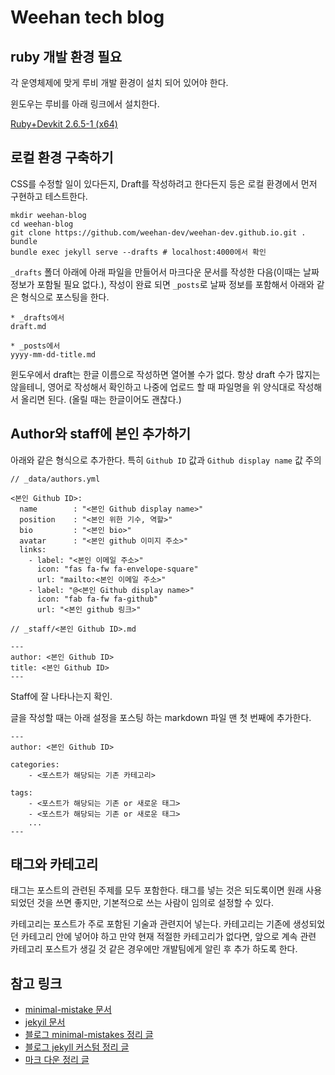 # Weehan tech blog

## ruby 개발 환경 필요

각 운영체제에 맞게 루비 개발 환경이 설치 되어 있어야 한다.

윈도우는 루비를 아래 링크에서 설치한다.

[Ruby+Devkit 2.6.5-1 (x64)](https://github.com/oneclick/rubyinstaller2/releases/download/RubyInstaller-2.6.5-1/rubyinstaller-devkit-2.6.5-1-x64.exe)

## 로컬 환경 구축하기

CSS를 수정할 일이 있다든지, Draft를 작성하려고 한다든지 등은 로컬 환경에서 먼저 구현하고 테스트한다.

```
mkdir weehan-blog
cd weehan-blog
git clone https://github.com/weehan-dev/weehan-dev.github.io.git .
bundle
bundle exec jekyll serve --drafts # localhost:4000에서 확인
```

`_drafts` 폴더 아래에 아래 파일을 만들어서 마크다운 문서를 작성한 다음(이때는 날짜 정보가 포함될 필요 없다.), 작성이 완료 되면 `_posts`로 날짜 정보를 포함해서 아래와 같은 형식으로 포스팅을 한다.
```
* _drafts에서
draft.md

* _posts에서
yyyy-mm-dd-title.md
```

윈도우에서 draft는 한글 이름으로 작성하면 열어볼 수가 없다. 항상 draft 수가 많지는 않을테니, 영어로 작성해서 확인하고 나중에 업로드 할 때 파일명을 위 양식대로 작성해서 올리면 된다. (올릴 때는 한글이어도 괜찮다.)

## Author와 staff에 본인 추가하기
아래와 같은 형식으로 추가한다. 특히 `Github ID` 값과 `Github display name` 값 주의

```
// _data/authors.yml

<본인 Github ID>:
  name        : "<본인 Github display name>"
  position    : "<본인 위한 기수, 역할>"
  bio         : "<본인 bio>"
  avatar      : "<본인 github 이미지 주소>"
  links:
    - label: "<본인 이메일 주소>"
      icon: "fas fa-fw fa-envelope-square"
      url: "mailto:<본인 이메일 주소>"
    - label: "@<본인 Github display name>"
      icon: "fab fa-fw fa-github"
      url: "<본인 github 링크>"
```

```
// _staff/<본인 Github ID>.md

---
author: <본인 Github ID>
title: <본인 Github ID>
---
```

Staff에 잘 나타나는지 확인.

글을 작성할 때는 아래 설정을 포스팅 하는 markdown 파일 맨 첫 번째에 추가한다.

```
---
author: <본인 Github ID>

categories:
    - <포스트가 해당되는 기존 카테고리>

tags:
    - <포스트가 해당되는 기존 or 새로운 태그>
    - <포스트가 해당되는 기존 or 새로운 태그>
    ...
---
```

## 태그와 카테고리
태그는 포스트의 관련된 주제를 모두 포함한다. 태그를 넣는 것은 되도록이면 원래 사용되었던 것을 쓰면 좋지만, 기본적으로 쓰는 사람이 임의로 설정할 수 있다.

카테고리는 포스트가 주로 포함된 기술과 관련지어 넣는다. 카테고리는 기존에 생성되었던 카테고리 안에 넣어야 하고 만약 현재 적절한 카테고리가 없다면, 앞으로 계속 관련 카테고리 포스트가 생길 것 같은 경우에만 개발팀에게 알린 후 추가 하도록 한다.


## 참고 링크
- [minimal-mistake 문서](https://mmistakes.github.io/minimal-mistakes/docs/quick-start-guide/)
- [jekyil 문서](https://jekyllrb-ko.github.io/docs/home/)
- [블로그 minimal-mistakes 정리 글](https://devinlife.com/howto/)
- [블로그 jekyll 커스텀 정리 글](http://jihyeleee.com/blog/third-designer-can-make-jekyll-blog/)
- [마크 다운 정리 글](https://weehan-dev.github.io/%EB%A7%88%ED%81%AC%EB%8B%A4%EC%9A%B4-%EB%AC%B8%EB%B2%95-%EC%A0%95%EB%A6%AC/)